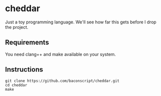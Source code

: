 # cheddar

Just a toy programming language. We'll see how far this gets before I drop the
project.

## Requirements

You need clang++ and make available on your system.

## Instructions

```
git clone https://github.com/baconscript/cheddar.git
cd cheddar
make
```

